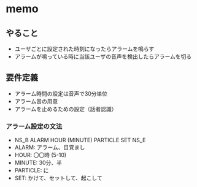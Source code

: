 # memo

## やること

- ユーザごとに設定された時刻になったらアラームを鳴らす
- アラームが鳴っている時に当該ユーザの音声を検出したらアラームを切る

## 要件定義

- アラーム時間の設定は音声で30分単位
- アラーム音の用意
- アラームを止めるための設定（話者認識）

### アラーム設定の文法

- NS_B ALARM HOUR (MINUTE) PARTICLE SET NS_E
- ALARM: アラーム、目覚まし
- HOUR: 〇〇時 (5-10)
- MINUTE: 30分、半
- PARTICLE: に
- SET: かけて、セットして、起こして
